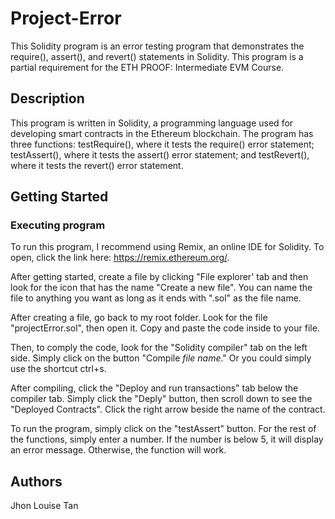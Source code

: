 # Project-Error

This Solidity program is an error testing program that demonstrates the require(), assert(), and revert() statements in Solidity. This program is
a partial requirement for the ETH PROOF: Intermediate EVM Course.

## Description

This program is written in Solidity, a programming language used for developing smart contracts in the Ethereum blockchain. The program has three functions: testRequire(), where it tests the require() error statement; testAssert(), where it tests the assert() error statement; and testRevert(), where it tests the revert() error statement. 

## Getting Started

### Executing program

To run this program, I recommend using Remix, an online IDE for Solidity. To open, click the link here: https://remix.ethereum.org/.

After getting started, create a file by clicking "File explorer' tab and then look for the icon that has the name "Create a new file". You can name the file
to anything you want as long as it ends with ".sol" as the file name.

After creating a file, go back to my root folder. Look for the file "projectError.sol", then open it. Copy and paste the code inside to your file. 

Then, to comply the code, look for the "Solidity compiler" tab on the left side. Simply click on the button "Compile *file name*." Or you could simply use the
shortcut ctrl+s.

After compiling, click the "Deploy and run transactions" tab below the compiler tab. Simply click the "Deply" button, then scroll down to see the "Deployed
Contracts". Click the right arrow beside the name of the contract. 

To run the program, simply click on the "testAssert" button. For the rest of the functions, simply enter a number. If the number is below 5, it will display an error message. Otherwise, the function will work.

## Authors

Jhon Louise Tan
